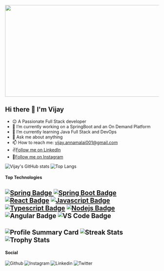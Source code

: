
 <div align="center">
  <img src="https://media.giphy.com/media/dWesBcTLavkZuG35MI/giphy.gif" width="600" height="300"/>
</div>


## Hi there 👋 I'm Vijay
- 😉 A Passionate Full Stack developer
- 🔭 I’m currently working on a SpringBoot and an On Demand Platform
- 🌱 I’m currently learning Java Full Stack and DevOps
- 💬 Ask me about anything
- 📫 How to reach me: vijay.annamalai001@gmail.com
- ✌️[Follow me on LinkedIn](https://www.linkedin.com/in/vijay-subramani-5b58371a3/)
- 📸[Follow me on Instagram](https://www.instagram.com/vijay_funz/)

![Vijay's GitHub stats](https://github-readme-stats.vercel.app/api?username=Vijay-CIS&count_private=true&show_icons=true&theme=dracula)  ![Top Langs](https://github-readme-stats.vercel.app/api/top-langs/?username=Vijay-CIS&count_private=true&layout=compact&theme=dracula)

#### Top Technologies
[![Spring Badge](https://img.shields.io/badge/Spring-6DB33F?style=for-the-badge&logo=spring&logoColor=white) ![Spring Boot Badge](https://img.shields.io/badge/Spring_Boot-F2F4F9?style=for-the-badge&logo=spring-boot) ![React Badge](https://img.shields.io/badge/-React-61DBFB?style=for-the-badge&labelColor=black&logo=react&logoColor=61DBFB)](#) [![Javascript Badge](https://img.shields.io/badge/-Javascript-F0DB4F?style=for-the-badge&labelColor=black&logo=javascript&logoColor=F0DB4F)](#) [![Typescript Badge](https://img.shields.io/badge/-Typescript-007acc?style=for-the-badge&labelColor=black&logo=typescript&logoColor=007acc)](#) [![Nodejs Badge](https://img.shields.io/badge/-Nodejs-3C873A?style=for-the-badge&labelColor=black&logo=node.js&logoColor=3C873A)](#) ![Angular Badge](https://img.shields.io/badge/Angular-DD0031?style=for-the-badge&logo=angular&logoColor=white) ![VS Code Badge](	https://img.shields.io/badge/VSCode-0078D4?style=for-the-badge&logo=visual%20studio%20code&logoColor=white)
---
![Profile Summary Card](https://github-profile-summary-cards.vercel.app/api/cards/profile-details?username=Vijay-CIS)
![Streak Stats](https://github-readme-streak-stats.herokuapp.com/?user=Vijay-CIS)
![Trophy Stats](https://github-profile-trophy.vercel.app/?username=Vijay-CIS)
---
#### Social
![Github](https://img.shields.io/badge/GitHub-100000?style=for-the-badge&logo=github&logoColor=white) ![Instagram](	https://img.shields.io/badge/Instagram-E4405F?style=for-the-badge&logo=instagram&logoColor=white) ![Linkedin](	https://img.shields.io/badge/LinkedIn-0077B5?style=for-the-badge&logo=linkedin&logoColor=white) ![Twitter](	https://img.shields.io/badge/Twitter-1DA1F2?style=for-the-badge&logo=twitter&logoColor=white)

